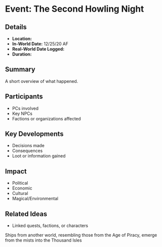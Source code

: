 # Event: The Second Howling Night
## Details
- **Location:** 
- **In-World Date:**  12/25/20 AF
- **Real-World Date Logged:** 
- **Duration:** 
## Summary
A short overview of what happened.
## Participants
- PCs involved
- Key NPCs
- Factions or organizations affected
## Key Developments
- Decisions made
- Consequences
- Loot or information gained
## Impact
- Political
- Economic
- Cultural
- Magical/Environmental
## Related Ideas
- Linked quests, factions, or characters

Ships from another world, resembling those from the Age of Piracy, emerge from the mists into the Thousand Isles